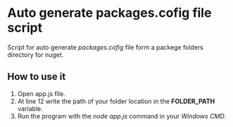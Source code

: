 # Auto generate packages.cofig file script

Script for auto generate *packages.cofig* file form a packege folders directory for nuget.

## How to use it 
1. Open app.js file.
2. At line 12 write the path of your folder location in the **FOLDER_PATH** variable.
3. Run the program with the *node app.js* command in your *Windows CMD*.